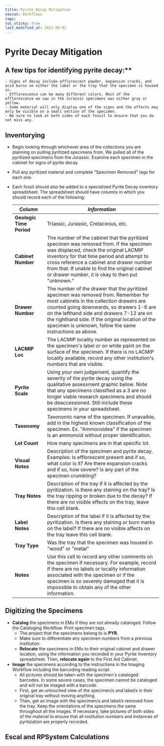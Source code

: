 ```yaml
---
title: Pyrite Decay Mitigation
navcat: Workflows
tags:
toc_sticky: true
last_modified_at: 2023-08-01
---
```


# Pyrite Decay Mitigation

## A few tips for identifying pyrite decay:** 
    - Signs of decay include efflorescent powder, expansion cracks, and acid burns on either the label or the tray that the specimen is housed in.
    - Efflorescence can be many different colors. Most of the efflorescence we saw in the Jurassic specimens was either gray or yellow.
    - Some material will only display one of the signs and the effects may only be visible on a small section of the specimen.
    - Be sure to look at both sides of each fossil to ensure that you do not miss any.

## Inventorying
- Begin looking through whichever area of the collections you are planning on pulling pyritized specimens from. We pulled all of the pyritized specimens from the Jurassic. Examine each specimen in the cabinet for signs of pyrite decay.
- Pull any pyritized material and complete "Specimen Removed" tags for each one.
- Each fossil should also be added to a specialized Pyrite Decay inventory spreadsheet. The spreadsheet should have columns in which you should record each of the following:

   *Column* | *Information*
   --- | ---
   **Geologic Time Period** | Triassic, Jurassic, Cretaceous, etc. 
   **Cabinet Number** | The number of the cabinet that the pyritized specimen was removed from. If the specimen was displaced, check the original LACMIP inventory for that time period and attempt to cross reference a cabinet and drawer number from that. If unable to find the original cabinet or drawer number, it is okay to then put "unknown." 
   **Drawer Number**| The number of the drawer that the pyritized specimen was removed from. Remember for most cabinets in the collection drawers are counted going downwards, so drawers 1-6 are on the lefthand side and drawers 7-12 are on the righthand side. If the original location of the specimen is unknown, follow the same instructions as above. 
   **LACMIP Loc** | The LACMIP locality number as represented on the specimen's label or on white paint on the surface of the specimen. If there is no LACMIP locality available, record any other institution's numbers that are visible. 
   **Pyrite Scale** | Using your own judgement, quantify the severity of the pyrite decay using the qualitative assessment graphic below. Note that any specimens classified as a 3 are no longer viable research specimens and should be deaccessioned. Still include these specimens in your spreadsheet.
  **Taxonomy** | Taxonomic name of the specimen. If unavaible, add in the highest known classification of the specimen. Ex. "Ammonoidea" if the specimen is an ammonoid without proper identification. 
  **Lot Count** | How many specimens are in that specific lot.
  **Visual Notes** | Description of the specimen and pyrite decay. Examples: Is efflorescent present and if so, what color is it? Are there expansion cracks and if so, how severe? Is any part of the specimen crumbling?
  **Tray Notes** | Description of the tray if it is affected by the pyritization. Is there any staining on the tray? Is the tray ripping or broken due to the decay? If there are no visible effects on the tray, leave this cell blank.
  **Label Notes** | Description of the label if it is affected by the pyritization. Is there any staining or burn marks on the label? If there are no visible affects on the tray leave this cell blank.
  **Tray Type** | Was the tray that the specimen was housed in "wood" or "metal"
  **Notes** | Use this cell to record any other comments on the specimen if necessary. For example, record if there are no labels or locality information associated with the specimen or if the specimen is so severely damaged that it is impossible to obtain any of the other information.

## Digitizing the Specimens 

  - **Catalog** the specimens in EMu if they are not already cataloged. Follow the Cataloging Workflow. Print specimen tags.
    - The project that the specimens belong to is **PYR.**
    - Make sure to differentiate any specimen numbers from a previous institution.
    - **Relocate** the specimens in EMu to their original cabinet and drawer location, using the information you recorded in your Pyrite Inventory spreadsheet. Then, **relocate again** to the First Aid Cabinet.
  - **Image** the specimens according to the instructions in the Imaging Workflow including the barcoding reading script.
      - All pictures should be taken with the specimen's cataloged barcodes. In some severe cases, the specimen cannot be cataloged and will not be imaged with a barcode.
      - First, get an untouched view of the specimen/s and label/s in their original tray without moving anything.
      - Then, get an image with the specimen/s and label/s removed from the tray. Keep the orientations of the specimens the same throughout all the images. If necessary, take pictures of both sides of the material to ensure that all institution numbers and instances of pyritization are properly recorded.
   
## Escal and RPSystem Calculations 

